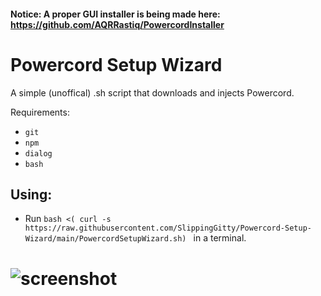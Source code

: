 #### Notice: A proper GUI installer is being made here: https://github.com/AQRRastiq/PowercordInstaller

# Powercord Setup Wizard
A simple (unoffical) .sh script that downloads and injects Powercord.

Requirements:
 * `git`
 * `npm`
 * `dialog`
 * `bash` 

## Using:
* Run `bash <( curl -s https://raw.githubusercontent.com/SlippingGitty/Powercord-Setup-Wizard/main/PowercordSetupWizard.sh) ` in a terminal.

# ![screenshot](https://files.catbox.moe/1wtzgm.png)

